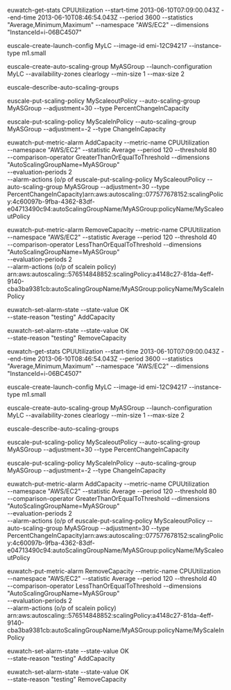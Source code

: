 euwatch-get-stats CPUUtilization --start-time 2013-06-10T07:09:00.043Z --end-time 2013-06-10T08:46:54.043Z --period 3600 --statistics "Average,Minimum,Maximum" --namespace "AWS/EC2" --dimensions "InstanceId=i-06BC4507"

euscale-create-launch-config MyLC --image-id emi-12C94217 --instance-type m1.small

euscale-create-auto-scaling-group MyASGroup --launch-configuration MyLC --availability-zones clearlogy --min-size 1 --max-size 2

euscale-describe-auto-scaling-groups

euscale-put-scaling-policy MyScaleoutPolicy --auto-scaling-group MyASGroup --adjustment=30 --type PercentChangeInCapacity

euscale-put-scaling-policy MyScaleInPolicy --auto-scaling-group MyASGroup --adjustment=-2  --type ChangeInCapacity

euwatch-put-metric-alarm AddCapacity --metric-name CPUUtilization \
--namespace "AWS/EC2" --statistic Average --period 120 --threshold 80 \
--comparison-operator GreaterThanOrEqualToThreshold --dimensions "AutoScalingGroupName=MyASGroup" \
--evaluation-periods 2 \
--alarm-actions (o/p of euscale-put-scaling-policy MyScaleoutPolicy --auto-scaling-group MyASGroup --adjustment=30 --type PercentChangeInCapacity)arn:aws:autoscaling::077577678152:scalingPolicy:4c60097b-9fba-4362-83df-e04713490c94:autoScalingGroupName/MyASGroup:policyName/MyScaleoutPolicy

euwatch-put-metric-alarm RemoveCapacity --metric-name CPUUtilization \
--namespace "AWS/EC2" --statistic Average --period 120 --threshold 40 \
--comparison-operator LessThanOrEqualToThreshold  --dimensions "AutoScalingGroupName=MyASGroup" \
--evaluation-periods 2 \
--alarm-actions (o/p of scalein policy) arn:aws:autoscaling::576514848852:scalingPolicy:a4148c27-81da-4eff-9140-cba3ba9381cb:autoScalingGroupName/MyASGroup:policyName/MyScaleInPolicy

euwatch-set-alarm-state --state-value OK \
--state-reason "testing" AddCapacity

euwatch-set-alarm-state --state-value OK \
--state-reason "testing" RemoveCapacity

euwatch-get-stats CPUUtilization --start-time 2013-06-10T07:09:00.043Z --end-time 2013-06-10T08:46:54.043Z --period 3600 --statistics "Average,Minimum,Maximum" --namespace "AWS/EC2" --dimensions "InstanceId=i-06BC4507"
 
euscale-create-launch-config MyLC --image-id emi-12C94217 --instance-type m1.small
 
euscale-create-auto-scaling-group MyASGroup --launch-configuration MyLC --availability-zones clearlogy --min-size 1 --max-size 2
 
euscale-describe-auto-scaling-groups
 
euscale-put-scaling-policy MyScaleoutPolicy --auto-scaling-group MyASGroup --adjustment=30 --type PercentChangeInCapacity
 
euscale-put-scaling-policy MyScaleInPolicy --auto-scaling-group MyASGroup --adjustment=-2  --type ChangeInCapacity
 
euwatch-put-metric-alarm AddCapacity --metric-name CPUUtilization \
--namespace "AWS/EC2" --statistic Average --period 120 --threshold 80 \
--comparison-operator GreaterThanOrEqualToThreshold --dimensions "AutoScalingGroupName=MyASGroup" \
--evaluation-periods 2 \
--alarm-actions (o/p of euscale-put-scaling-policy MyScaleoutPolicy --auto-scaling-group MyASGroup --adjustment=30 --type PercentChangeInCapacity)arn:aws:autoscaling::077577678152:scalingPolicy:4c60097b-9fba-4362-83df-e04713490c94:autoScalingGroupName/MyASGroup:policyName/MyScaleoutPolicy
 
euwatch-put-metric-alarm RemoveCapacity --metric-name CPUUtilization \
--namespace "AWS/EC2" --statistic Average --period 120 --threshold 40 \
--comparison-operator LessThanOrEqualToThreshold  --dimensions "AutoScalingGroupName=MyASGroup" \
--evaluation-periods 2 \
--alarm-actions (o/p of scalein policy) arn:aws:autoscaling::576514848852:scalingPolicy:a4148c27-81da-4eff-9140-cba3ba9381cb:autoScalingGroupName/MyASGroup:policyName/MyScaleInPolicy
 
euwatch-set-alarm-state --state-value OK \
--state-reason "testing" AddCapacity
 
euwatch-set-alarm-state --state-value OK \
--state-reason "testing" RemoveCapacity

